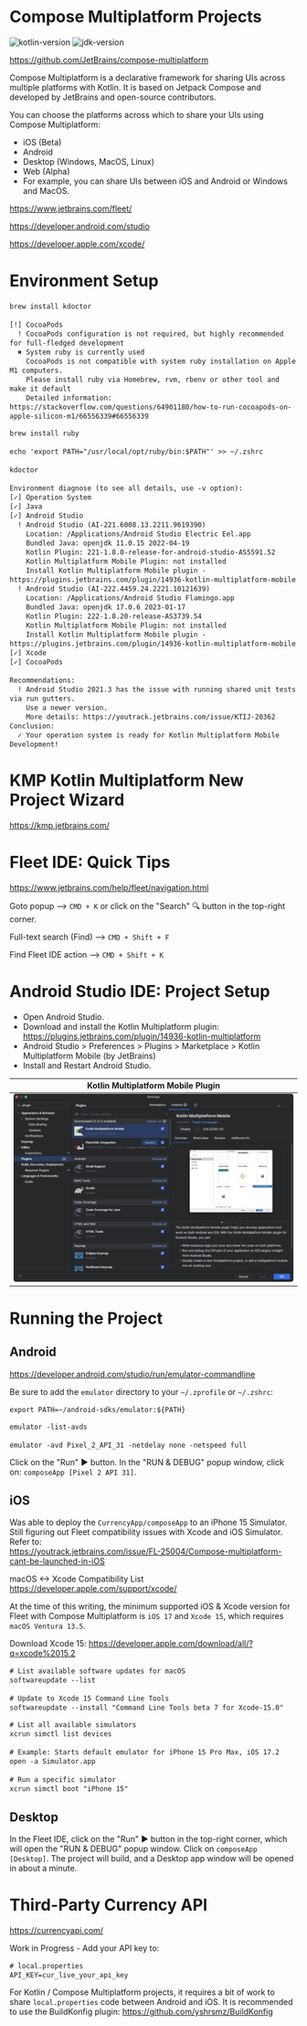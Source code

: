# Compose Multiplatform Projects

![kotlin-version](https://img.shields.io/badge/kotlin-2.0.0-blue) ![jdk-version](https://img.shields.io/badge/JDK-11-red)

https://github.com/JetBrains/compose-multiplatform  

Compose Multiplatform is a declarative framework for sharing UIs across multiple 
platforms with Kotlin. It is based on Jetpack Compose and developed by JetBrains 
and open-source contributors.

You can choose the platforms across which to share your UIs using Compose Multiplatform:

- iOS (Beta)
- Android
- Desktop (Windows, MacOS, Linux)
- Web (Alpha)
- For example, you can share UIs between iOS and Android or Windows and MacOS.

https://www.jetbrains.com/fleet/  

https://developer.android.com/studio  

https://developer.apple.com/xcode/  


# Environment Setup

```shell
brew install kdoctor

[!] CocoaPods
  ! CocoaPods configuration is not required, but highly recommended for full-fledged development
  ✖ System ruby is currently used
    CocoaPods is not compatible with system ruby installation on Apple M1 computers.
    Please install ruby via Homebrew, rvm, rbenv or other tool and make it default
    Detailed information: https://stackoverflow.com/questions/64901180/how-to-run-cocoapods-on-apple-silicon-m1/66556339#66556339
```

```shell
brew install ruby

echo 'export PATH="/usr/local/opt/ruby/bin:$PATH"' >> ~/.zshrc

kdoctor

Environment diagnose (to see all details, use -v option):
[✓] Operation System
[✓] Java
[✓] Android Studio
  ! Android Studio (AI-221.6008.13.2211.9619390)
    Location: /Applications/Android Studio Electric Eel.app
    Bundled Java: openjdk 11.0.15 2022-04-19
    Kotlin Plugin: 221-1.8.0-release-for-android-studio-AS5591.52
    Kotlin Multiplatform Mobile Plugin: not installed
    Install Kotlin Multiplatform Mobile plugin - https://plugins.jetbrains.com/plugin/14936-kotlin-multiplatform-mobile
  ! Android Studio (AI-222.4459.24.2221.10121639)
    Location: /Applications/Android Studio Flamingo.app
    Bundled Java: openjdk 17.0.6 2023-01-17
    Kotlin Plugin: 222-1.8.20-release-AS3739.54
    Kotlin Multiplatform Mobile Plugin: not installed
    Install Kotlin Multiplatform Mobile plugin - https://plugins.jetbrains.com/plugin/14936-kotlin-multiplatform-mobile
[✓] Xcode
[✓] CocoaPods

Recommendations:
  ! Android Studio 2021.3 has the issue with running shared unit tests via run gutters.
    Use a newer version.
    More details: https://youtrack.jetbrains.com/issue/KTIJ-20362
Conclusion:
  ✓ Your operation system is ready for Kotlin Multiplatform Mobile Development!
```


# KMP Kotlin Multiplatform New Project Wizard

https://kmp.jetbrains.com/  


# Fleet IDE: Quick Tips

https://www.jetbrains.com/help/fleet/navigation.html

Goto popup --> `CMD + K` or click on the "Search" 🔍 button in the top-right corner.

Full-text search (Find) --> `CMD + Shift + F`

Find Fleet IDE action --> `CMD + Shift + K`


# Android Studio IDE: Project Setup

- Open Android Studio.
- Download and install the Kotlin Multiplatform plugin:
  https://plugins.jetbrains.com/plugin/14936-kotlin-multiplatform 
- Android Studio > Preferences > Plugins > Marketplace > Kotlin Multiplatform Mobile (by JetBrains)
- Install and Restart Android Studio.

| Kotlin Multiplatform Mobile Plugin |
| :--------------------------------: |
| ![Kotlin Multiplatform Mobile Plugin](Screenshots/kotlin-multiplatform-plugin.png) |


# Running the Project

## Android

https://developer.android.com/studio/run/emulator-commandline  

Be sure to add the `emulator` directory to your `~/.zprofile` or `~/.zshrc`:
```shell
export PATH=~/android-sdks/emulator:${PATH}
```

```shell
emulator -list-avds

emulator -avd Pixel_2_API_31 -netdelay none -netspeed full
```

Click on the "Run" ▶️ button. In the "RUN & DEBUG" popup window, click on:
`composeApp [Pixel 2 API 31]`.


## iOS

Was able to deploy the `CurrencyApp/composeApp` to an iPhone 15 Simulator. 
Still figuring out Fleet compatibility issues with Xcode and iOS Simulator.  
Refer to:  
https://youtrack.jetbrains.com/issue/FL-25004/Compose-multiplatform-cant-be-launched-in-iOS  

macOS <-> Xcode Compatibility List
https://developer.apple.com/support/xcode/  

At the time of this writing, the minimum supported iOS & Xcode version for Fleet 
with Compose Multiplatform is `iOS 17` and `Xcode 15`, which requires 
`macOS Ventura 13.5`.

Download Xcode 15:
https://developer.apple.com/download/all/?q=xcode%2015.2

```shell
# List available software updates for macOS
softwareupdate --list

# Update to Xcode 15 Command Line Tools
softwareupdate --install "Command Line Tools beta 7 for Xcode-15.0"
```

```shell
# List all available simulators
xcrun simctl list devices

# Example: Starts default emulator for iPhone 15 Pro Max, iOS 17.2
open -a Simulator.app

# Run a specific simulator
xcrun simctl boot "iPhone 15"
```


## Desktop

In the Fleet IDE, click on the "Run" ▶️ button in the top-right corner, which
will open the "RUN & DEBUG" popup window. Click on `composeApp [Desktop]`. The
project will build, and a Desktop app window will be opened in about a minute.


# Third-Party Currency API

https://currencyapi.com/  

Work in Progress - Add your API key to:
```shell
# local.properties
API_KEY=cur_live_your_api_key
```

For Kotlin / Compose Multiplatform projects, it requires a bit of work to share 
`local.properties` code between Android and iOS. It is recommended to use the 
BuildKonfig plugin: https://github.com/yshrsmz/BuildKonfig
